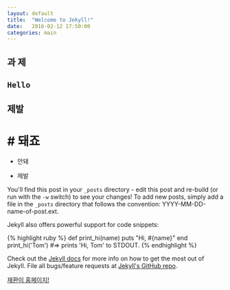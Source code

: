 ```yaml
---
layout: default
title:  "Welcome to Jekyll!"
date:   2016-02-12 17:50:00
categories: main
---  
```

**과  제**
---  
`Hello`
---   
제발
---  
 # # 돼죠


* 안돼 

- 제발

You'll find this post in your `_posts` directory - edit this post and re-build (or run with the `-w` switch) to see your changes!
To add new posts, simply add a file in the `_posts` directory that follows the convention: YYYY-MM-DD-name-of-post.ext.

Jekyll also offers powerful support for code snippets:

{% highlight ruby %}
def print_hi(name)
  puts "Hi, #{name}"
end
print_hi('Tom')
#=> prints 'Hi, Tom' to STDOUT.
{% endhighlight %}

Check out the [Jekyll docs][jekyll] for more info on how to get the most out of Jekyll. File all bugs/feature requests at [Jekyll's GitHub repo][jekyll-gh].

[재환이 홈페이지!][jh]

[jekyll-gh]: https://github.com/mojombo/jekyll
[jekyll]:    http://jekyllrb.com
[jh]: 		 http://jhkc.github.com